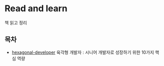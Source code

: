 Read and learn
===

책 읽고 정리

## 목차

- [hexagonal-developer](https://github.com/yoonsla/read-book/tree/main/hexagonal-developer) 육각형 개발자 : 시니어 개발자로 성장하기 위한 10가지 핵심 역량